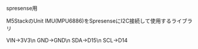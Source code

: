 spresense用


M5StackのUnit IMU(MPU6886)をSpresenseにI2C接続して使用するライブラリ

VIN->3V3\n
GND->GND\n
SDA->D15\n
SCL->D14

